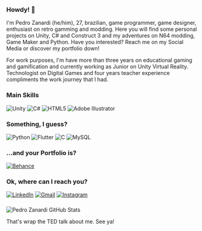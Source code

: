 ### Howdy! 🤠

I'm Pedro Zanardi (he/him), 27, brazilian, game programmer, game designer, enthusiast on retro gamming and modding. Here you will find some personal projects on Unity, C# and Construct 3 and my adventures on N64 modding, Game Maker and Python. Have you interested? Reach me on my Social Media or discover my portfolio down!

For work purposes, I'm have more than three years on educational gaming and gamification and currently working as Junior on Unity Virtual Reality. Technologist on Digital Games and four years teacher experience compliments the work journey that I had.

### Main Skills
![Unity](https://img.shields.io/badge/unity-%23000000.svg?style=for-the-badge&logo=unity&logoColor=white)
![C#](https://img.shields.io/badge/c%23-%23239120.svg?style=for-the-badge&logo=c-sharp&logoColor=white)
![HTML5](https://img.shields.io/badge/html5-%23E34F26.svg?style=for-the-badge&logo=html5&logoColor=white)
![Adobe Illustrator](https://img.shields.io/badge/adobe%20illustrator-%23FF9A00.svg?style=for-the-badge&logo=adobe%20illustrator&logoColor=white)

### Something, I guess?
![Python](https://img.shields.io/badge/python-3670A0?style=for-the-badge&logo=python&logoColor=ffdd54)
![Flutter](https://img.shields.io/badge/Flutter-%2302569B.svg?style=for-the-badge&logo=Flutter&logoColor=white)
![C](https://img.shields.io/badge/c-%2300599C.svg?style=for-the-badge&logo=c&logoColor=white)
![MySQL](https://img.shields.io/badge/mysql-%2300f.svg?style=for-the-badge&logo=mysql&logoColor=white)

### ...and your Portfolio is?
<a href="https://www.behance.net/haruwolf">![Behance](https://img.shields.io/badge/Behance-1769ff?style=for-the-badge&logo=behance&logoColor=white)</a>

### Ok, where can I reach you?
<a href="https://www.linkedin.com/in/pedroznd/">![LinkedIn](https://img.shields.io/badge/linkedin-%230077B5.svg?style=for-the-badge&logo=linkedin&logoColor=white)</a>
<a href="mailto:haruwolf22@gmail.com">![Gmail](https://img.shields.io/badge/Gmail-D14836?style=for-the-badge&logo=gmail&logoColor=white)</a>
<a href="https://www.instagram.com/pedrozti/">![Instagram](https://img.shields.io/badge/Instagram-%23E4405F.svg?style=for-the-badge&logo=Instagram&logoColor=white)</a>

###
 ![Pedro Zanardi GitHub Stats](https://github-readme-stats.vercel.app/api?username=haruwolf&show_icons=true&theme=dracula)

That's wrap the TED talk about me.
See ya!
<!--
**Haruwolf/Haruwolf** is a ✨ _special_ ✨ repository because its `README.md` (this file) appears on your GitHub profile.

Here are some ideas to get you started:

- 🔭 I’m currently working on ...
- 🌱 I’m currently learning ...
- 👯 I’m looking to collaborate on ...
- 🤔 I’m looking for help with ...
- 💬 Ask me about ...
- 📫 How to reach me: ...
- 😄 Pronouns: ...
- ⚡ Fun fact: ...
-->
